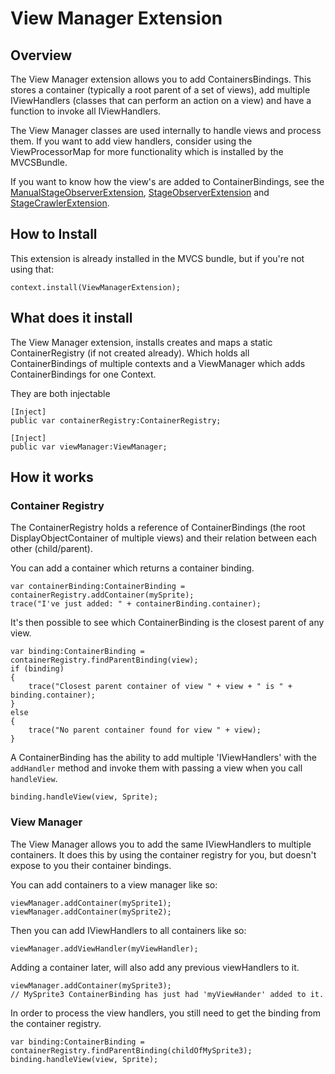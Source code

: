 # View Manager Extension

## Overview

The View Manager extension allows you to add ContainersBindings. This stores a container (typically a root parent of a set of views), add multiple IViewHandlers (classes that can perform an action on a view) and have a function to invoke all IViewHandlers.

The View Manager classes are used internally to handle views and process them. If you want to add view handlers, consider using the ViewProcessorMap for more functionality which is installed by the MVCSBundle.

If you want to know how the view's are added to ContainerBindings, see the [ManualStageObserverExtension](ManualStageObserverExtension.md), [StageObserverExtension](StageObserverExtension.md) and [StageCrawlerExtension](StageCrawlerExtension.md).

## How to Install

This extension is already installed in the MVCS bundle, but if you're not using that:

```as3
context.install(ViewManagerExtension);
```

## What does it install

The View Manager extension, installs creates and maps a static ContainerRegistry (if not created already). Which holds all ContainerBindings of multiple contexts and a ViewManager which adds ContainerBindings for one Context.

They are both injectable

```as3
[Inject]
public var containerRegistry:ContainerRegistry;

[Inject]
public var viewManager:ViewManager;
```

## How it works

### Container Registry

The ContainerRegistry holds a reference of ContainerBindings (the root DisplayObjectContainer of multiple views) and their relation between each other (child/parent).

You can add a container which returns a container binding.

```as3
var containerBinding:ContainerBinding = containerRegistry.addContainer(mySprite);
trace("I've just added: " + containerBinding.container);
```

It's then possible to see which ContainerBinding is the closest parent of any view.

```as3
var binding:ContainerBinding = containerRegistry.findParentBinding(view);
if (binding)
{
	trace("Closest parent container of view " + view + " is " + binding.container);
}
else
{
	trace("No parent container found for view " + view);
}
```

A ContainerBinding has the ability to add multiple 'IViewHandlers' with the ```addHandler``` method and invoke them with passing a view when you call ```handleView```.

```as3
binding.handleView(view, Sprite);
```

### View Manager

The View Manager allows you to add the same IViewHandlers to multiple containers. It does this by using the container registry for you, but doesn't expose to you their container bindings.

You can add containers to a view manager like so:

```as3
viewManager.addContainer(mySprite1);
viewManager.addContainer(mySprite2);
```

Then you can add IViewHandlers to all containers like so:

```as3
viewManager.addViewHandler(myViewHandler);
```

Adding a container later, will also add any previous viewHandlers to it.

```as3
viewManager.addContainer(mySprite3);
// MySprite3 ContainerBinding has just had 'myViewHander' added to it.
```

In order to process the view handlers, you still need to get the binding from the container registry.

```as3
var binding:ContainerBinding = containerRegistry.findParentBinding(childOfMySprite3);
binding.handleView(view, Sprite);
```
